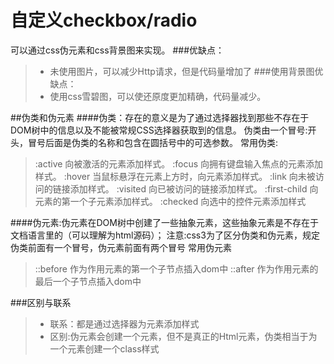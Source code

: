 # 自定义checkbox/radio


可以通过css伪元素和css背景图来实现。
###优缺点：

> * 未使用图片，可以减少Http请求，但是代码量增加了
###使用背景图优缺点：
> * 使用css雪碧图，可以使还原度更加精确，代码量减少。


##伪类和伪元素
####伪类：存在的意义是为了通过选择器找到那些不存在于DOM树中的信息以及不能被常规CSS选择器获取到的信息。
伪类由一个冒号:开头，冒号后面是伪类的名称和包含在圆括号中的可选参数。
常用伪类:
> :active    向被激活的元素添加样式。
>:focus    向拥有键盘输入焦点的元素添加样式。
>:hover    当鼠标悬浮在元素上方时，向元素添加样式。
>:link    向未被访问的链接添加样式。
>:visited    向已被访问的链接添加样式。
>:first-child    向元素的第一个子元素添加样式。
>:checked 向选中的控件元素添加样式


####伪元素:伪元素在DOM树中创建了一些抽象元素，这些抽象元素是不存在于文档语言里的（可以理解为html源码）；
注意:css3为了区分伪类和伪元素，规定伪类前面有一个冒号，伪元素前面有两个冒号
常用伪元素

> ::before 作为作用元素的第一个子节点插入dom中
    ::after 作为作用元素的最后一个子节点插入dom中

###区别与联系

> * 联系：都是通过选择器为元素添加样式
> * 区别:伪元素会创建一个元素，但不是真正的Html元素，伪类相当于为一个元素创建一个class样式
